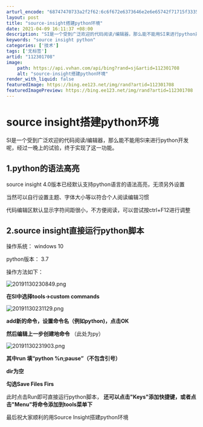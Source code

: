 ```yaml
---
arturl_encode: "68747470733a2f2f62:6c6f672e6373646e2e6e65742f71715f33353338323230372f:61727469636c652f64657461696c732f313132333031373038"
layout: post
title: "source-insight搭建python环境"
date: 2021-04-09 16:11:37 +08:00
description: "SI是一个受到广泛欢迎的代码阅读/编辑器，那么能不能用SI来进行python开发呢，经过一晚上的试验"
keywords: "source insight python"
categories: ['技术']
tags: ['无标签']
artid: "112301708"
image:
    path: https://api.vvhan.com/api/bing?rand=sj&artid=112301708
    alt: "source-insight搭建python环境"
render_with_liquid: false
featuredImage: https://bing.ee123.net/img/rand?artid=112301708
featuredImagePreview: https://bing.ee123.net/img/rand?artid=112301708
---
```


# source insight搭建python环境

SI是一个受到广泛欢迎的代码阅读/编辑器，那么能不能用SI来进行python开发呢，经过一晚上的试验，终于实现了这一功能。

## 1.python的语法高亮

source insight 4.0版本已经默认支持python语言的语法高亮，无须另外设置
  
当然可以自行设置主题、字体大小等以符合个人阅读编辑习惯
  
代码编辑区默认显示字符间距很小，不方便阅读，可以尝试按ctrl+F12进行调整

## 2.source insight直接运行python脚本

操作系统： windows 10
  
python版本： 3.7
  
操作方法如下：
  
![20191130230849.png](https://i-blog.csdnimg.cn/blog_migrate/0b33f45a6bca0a0d008c0b4fe3959bac.png)

**在SI中选择tools->custom commands**

![20191130231129.png](https://i-blog.csdnimg.cn/blog_migrate/e94310994090e5d6e5dd3e73472c6822.png)

**add新的命令，设置命令名（例如python)，点击OK**
  
**然后编辑上一步创建地命令**
（此处为py）
  
![20191130231903.png](https://i-blog.csdnimg.cn/blog_migrate/7ea87d197ccf795a987c2a4a0bee1496.png)
  
**其中run 填“python %n;pause”（不包含引号）**
  
**dir为空**
  
**勾选Save Files Firs**

此时点击Run即可直接运行python脚本，
**还可以点击"Keys"添加快捷键，或者点击"Menu"将命令添加到tools菜单下**

最后祝大家顺利的用Source Insight搭建python环境